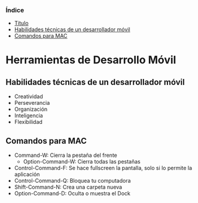 ### Índice
* [Título](#título)
* [Habilidades técnicas de un desarrollador móvil](#habilidades-técnicas-de-un-desarrollador-móvil)
* [Comandos para MAC](#comandos-para-mac)

# Herramientas de Desarrollo Móvil<a name='título'></a>
## Habilidades técnicas de un desarrollador móvil<a name='habilidades-técnicas-de-un-desarrollador-móvil'></a>
* Creatividad
* Perseverancia
* Organización
* Inteligencia
* Flexibilidad
## Comandos para MAC<a name='comandos-para-mac'></a>
* Command-W: Cierra la pestaña del frente
  * Option-Command-W: Cierra todas las pestañas
* Control-Command-F: Se hace fullscreen la pantalla, solo si lo permite la aplicación
* Control-Command-Q: Bloquea tu computadora
* Shift-Command-N: Crea una carpeta nueva
* Option-Command-D: Oculta o muestra el Dock

